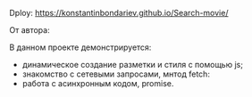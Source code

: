 Dploy: https://konstantinbondariev.github.io/Search-movie/

От автора:

В данном проекте демонстрируется:

- динамическое создание разметки и стиля с помощью js;
- знакомство с сетевыми запросами, мнтод fetch:
- работа с асинхронным кодом, promise.
